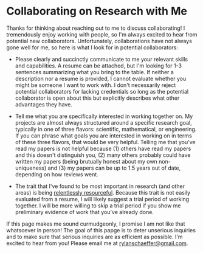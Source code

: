 # Collaborating on Research with Me

Thanks for thinking about reaching out to me to discuss collaborating! I tremendously enjoy working with people, so
I'm always excited to hear from potential new collaborators. Unfortunately, collaborations have not always gone well for me,
so here is what I look for in potential collaborators:

- Please clearly and succinctly communicate to me your relevant skills and capabilities. A resume can be attached, but I'm looking
  for 1-3 sentences summarizing what you bring to the table. If neither a description nor
  a resume is provided, I cannot evaluate whether you might be someone I want to work with.
  I don't necessarily reject potential collaborators for lacking credentials so long as the potential collaborator is open
  about this but explicitly describes what other advantages they have.

-  Tell me what you are specifically interested in working together on. My projects are almost always structured
around a specific research goal, typically in one of three flavors: scientific, mathematical, or engineering. If you can phrase
what goals you are interested in working on in terms of these three flavors, that would be very helpful. Telling me that you've
read my papers is not helpful because (1) others have read my papers and this doesn't distinguish you, (2) many others probably
could have written my papers (being brutually honest about my own non-uniqueness) and (3) my papers can be up to 1.5 years
out of date, depending on how reviews went.

- The trait that I've found to be most important in research (and other areas) is being
[relentlessly resourceful](https://www.paulgraham.com/relres.html). Because this trait is not easily evaluated from a resume,
I will likely suggest a trial period of working together. I will be more willing to skip a trial period if you show me
preliminary evidence of work that you've already done.

If this page makes me sound curmudgeonly, I promise I am not like that whatsoever in person! The goal of this
papge is to deter unserious inquiries and to make sure that serious inquiries are as efficient as possible. I'm excited to hear
from you! Please email me at rylanschaeffer@gmail.com.